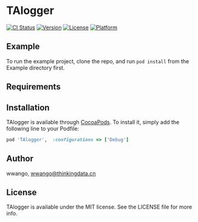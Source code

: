 # TAlogger

[![CI Status](https://img.shields.io/travis/wwango/TAlogger.svg?style=flat)](https://travis-ci.org/wwango/TAlogger)
[![Version](https://img.shields.io/cocoapods/v/TAlogger.svg?style=flat)](https://cocoapods.org/pods/TAlogger)
[![License](https://img.shields.io/cocoapods/l/TAlogger.svg?style=flat)](https://cocoapods.org/pods/TAlogger)
[![Platform](https://img.shields.io/cocoapods/p/TAlogger.svg?style=flat)](https://cocoapods.org/pods/TAlogger)

## Example

To run the example project, clone the repo, and run `pod install` from the Example directory first.

## Requirements

## Installation

TAlogger is available through [CocoaPods](https://cocoapods.org). To install
it, simply add the following line to your Podfile:

```ruby
pod 'TAlogger',  :configurations => ['Debug']
```

## Author

wwango, wwango@thinkingdata.cn

## License

TAlogger is available under the MIT license. See the LICENSE file for more info.
